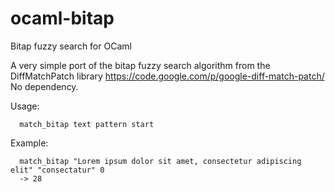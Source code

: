 # ocaml-bitap
Bitap fuzzy search for OCaml

A very simple port of the bitap fuzzy search algorithm from the DiffMatchPatch library https://code.google.com/p/google-diff-match-patch/
No dependency.

Usage:
```
  match_bitap text pattern start
```

Example:
```
  match_bitap "Lorem ipsum dolor sit amet, consectetur adipiscing elit" "consectatur" 0
  -> 28
```
